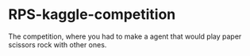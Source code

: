 # RPS-kaggle-competition
The competition, where you had to make a agent that would play paper scissors rock with other ones.
